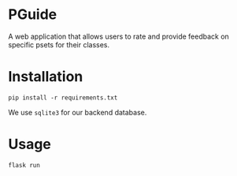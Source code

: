 # PGuide
A web application that allows users to rate and provide feedback on specific psets for their classes.

# Installation

```
pip install -r requirements.txt
```

We use `sqlite3` for our backend database.

# Usage
```
flask run
```